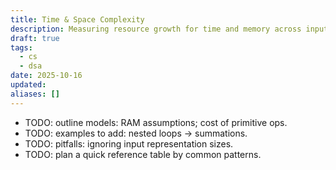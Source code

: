 ```yaml
---
title: Time & Space Complexity
description: Measuring resource growth for time and memory across inputs.
draft: true
tags:
  - cs
  - dsa
date: 2025-10-16
updated:
aliases: []
---
```

- TODO: outline models: RAM assumptions; cost of primitive ops.
- TODO: examples to add: nested loops → summations.
- TODO: pitfalls: ignoring input representation sizes.
- TODO: plan a quick reference table by common patterns.
